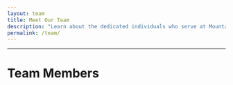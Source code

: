 ```yaml
---
layout: team
title: Meet Our Team
description: "Learn about the dedicated individuals who serve at Mountain Springs Fire and Rescue."
permalink: /team/
---
```


---

# Team Members

